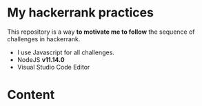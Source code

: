 # My hackerrank practices

This repository is a way **to motivate me to follow** the sequence of challenges in hackerrank.
- I use Javascript for all challenges.
- NodeJS **v11.14.0**
- Visual Studio Code Editor

# Content
